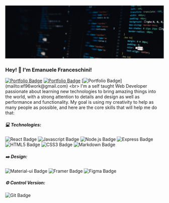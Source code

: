 [![Emanuele Franceschini's Banner](images/banner-gif.gif)](https://emanuelefranceschini.github.io/)

### Hey! :wave: I'm Emanuele Franceschini!
[![Portfolio Badge](https://img.shields.io/badge/Portfolio-midnightblue?logo=GitHub)](https://emanuelefranceschini.github.io/) [![Portfolio Badge](https://img.shields.io/badge/LinkedIn-midnightblue?logo=LinkedIn)](https://emanuelefranceschini.github.io/) [![Portfolio Badge](https://img.shields.io/badge/@_Email-midnightblue?)](mailto:ef96work@gmail.com)
<br>
I'm a self taught Web Developer passionate about learning new technologies to bring amazing things into the world, with a strong attention to details and design as well as performance and functionality.
My goal is using my creativity to help as many people as possible, and here are the core skills that will help me do that:

##### :computer: Technologies: 

![React Badge](https://img.shields.io/badge/React-midnightblue?style=flat&logo=React) ![Javascript Badge](https://img.shields.io/badge/Javascript-black?style=flat&logo=Javascript) ![Node.js Badge](https://img.shields.io/badge/Node.js-black?style=flat&logo=Node.js) ![Express Badge](https://img.shields.io/badge/Express-white?style=flat&logo=Express&logoColor=black) ![HTML5 Badge](https://img.shields.io/badge/HTML5-E34F26?style=flat&logo=HTML5&labelColor=e3e3e3) ![CSS3 Badge](https://img.shields.io/badge/CSS3-1572B6?style&logo=CSS3&logoColor=1572B6&labelColor=white) ![Markdown Badge](https://img.shields.io/badge/Markdown-white?style&logo=Markdown&labelColor=black)

##### :black_nib: Design:

![Material-ui Badge](https://img.shields.io/badge/Material--ui-white?style=flat&logo=Material-ui&logoColor=0081CB) ![Framer Badge](https://img.shields.io/badge/Framer-0055FF?style&logo=Framer) ![Figma Badge](https://img.shields.io/badge/Figma-grey?style&logo=Figma)

##### :gear: Control Version:

![Git Badge](https://img.shields.io/badge/Git-white?style&logo=Git)